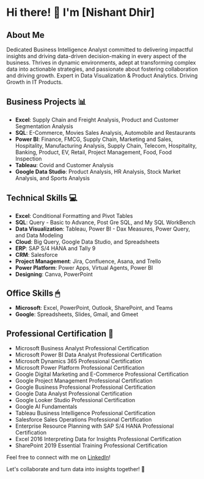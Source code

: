 # Hi there! 👋 I'm [Nishant Dhir]

## About Me
Dedicated Business Intelligence Analyst committed to delivering impactful insights and driving data-driven decision-making in every aspect of the business. Thrives in dynamic environments, adept at transforming complex data into actionable strategies, and passionate about fostering collaboration and driving growth. Expert in Data Visualization & Product Analytics. Driving Growth in IT Products. 

## Business Projects 📊
- **Excel**: Supply Chain and Freight Analysis, Product and Customer Segmentation Analysis
- **SQL**: E-Commerce, Movies Sales Analysis, Automobile and Restaurants
- **Power BI**: Finance, FMCG, Supply Chain, Marketing and Sales, Hospitality, Manufacturing Analysis, Supply Chain, Telecom, Hospitality, Banking, Product, EV, Retail, Project Management, Food, Food Inspection
- **Tableau**: Covid and Customer Analysis
- **Google Data Studio**: Product Analysis, HR Analysis, Stock Market Analysis, and Sports Analysis

## Technical Skills 💻
- **Excel**: Conditional Formatting and Pivot Tables
- **SQL**: Query - Basic to Advance, Post Gre SQL, and My SQL WorkBench
- **Data Visualization**: Tableau, Power BI - Dax Measures, Power Query, and Data Modeling
- **Cloud**: Big Query, Google Data Studio, and Spreadsheets
- **ERP**: SAP S/4 HANA and Tally 9
- **CRM**: Salesforce
- **Project Management**: Jira, Confluence, Asana, and Trello
- **Power Platform**: Power Apps, Virtual Agents, Power BI
- **Designing**: Canva, PowerPoint

## Office Skills 🖱
- **Microsoft**: Excel, PowerPoint, Outlook, SharePoint, and Teams
- **Google**: Spreadsheets, Slides, Gmail, and Gmeet

## Professional Certification 📃
- Microsoft Business Analyst Professional Certification
- Microsoft Power BI Data Analyst Professional Certification
- Microsoft Dynamics 365 Professional Certification
- Microsoft Power Platform Professional Certification
- Google Digital Marketing and E-Commerce Professional Certification
- Google Project Management Professional Certification
- Google Business Professional Professional Certification
- Google Data Analyst Professional Certification
- Google Looker Studio Professional Certification
- Google AI Fundamentals
- Tableau Business Intelligence Professional Certification
- Salesforce Sales Operations Professional Certification
- Enterprise Resource Planning with SAP S/4 HANA Professional Certification
- Excel 2016 Interpreting Data for Insights Professional Certification
- SharePoint 2019 Essential Training Professional Certification


Feel free to connect with me on [LinkedIn](https://www.linkedin.com/in/nishant-dhir/)!

Let's collaborate and turn data into insights together! 🚀
